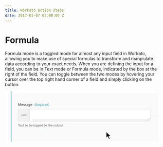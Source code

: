 ```yaml
---
title: Workato action steps
date: 2017-03-07 05:00:00 Z
---
```


# Formula
Formula mode is a toggled mode for almost any input field in Workato, allowing you to make use of special formulas to transform and manpiulate data according to your exact needs.
When you are defining the input for a field, you can be in Text mode or Formula mode, indicated by the box at the right of the field. 
You can toggle between the two modes by hovering your cursor over the top right hand corner of a field and simply clicking on the button.

![what_is_formula](/_uploads/formula-docs/what_is_formula_gif.gif)
 
